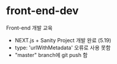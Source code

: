 # front-end-dev
Front-end 개발 교육

+ NEXT.js + Sanity Project 개발 완료 (5.19)
+ type: 'urlWithMetadata' 오류로 사용 못함
+ "master" branch에 git push 함
